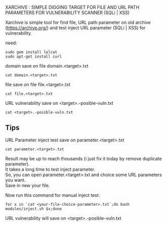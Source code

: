 XARCHIVE : SIMPLE DIGGING TARGET FOR FILE AND URL PATH PARAMETERS FOR VULNERABILITY SCANNER (SQLi | XSS)

Xarchive is simple tool for find file, URL path parameter on old archive (https://archive.org/) and test inject URL parameter (SQLi | XSS) for vulnerability.

need:
```
sudo gem install lolcat
sudo apt-get install curl
```

domain save on file domain.\<target\>.txt
```
cat domain.<target>.txt
```

file save on file file.\<target\>.txt
```
cat file.<target>.txt
```

URL vulnerability save on \<target\>.-posible-vuln.txt
```
cat <target>.-posible-vuln.txt
```

## Tips
URL Parameter inject test save on parameter.\<target\>.txt
```
cat parameter.<target>.txt
```

Result may be up to reach thousands (i just fix it today by remove duplicate parameter).<br>
It takes a long time to test inject parameter.<br>
So, you can open parameter.\<target\>.txt and choice some URL parameters you want.<br>
Save in new your file.<br>

Now run this command for manual inject test:
```
for x in `cat <your-file-choice-parameter>.txt`;do bash modules/inject.sh $x;done
```

URL vulnerability will save on \<target\>.-posible-vuln.txt
